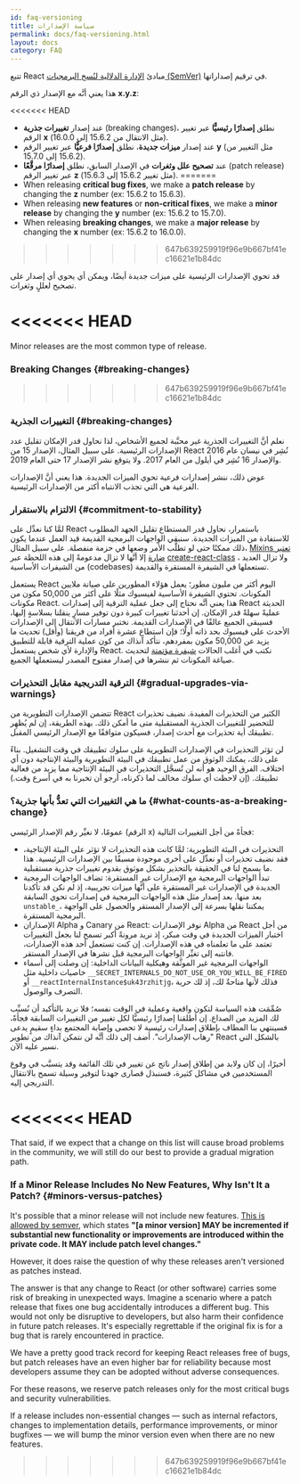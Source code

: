 ```yaml
---
id: faq-versioning
title: سياسة الإصدارات
permalink: docs/faq-versioning.html
layout: docs
category: FAQ
---
```


تتبع React مبادئ [الإدارة الدلالية لنُسخ البرمجيات (SemVer)](https://semver.org/) في ترقيم إصداراتها.

هذا يعني أنَّه مع الإصدار ذي الرقم **x.y.z**:

<<<<<<< HEAD
* عند إصدار **تغييرات جذرية** (breaking changes)، نطلق **إصدارًا رئيسيًّا** عبر تغيير الرقم **x** (مثل الانتقال من 15.6.2 إلى 16.0.0).
* عند إصدار **ميزات جديدة**، نطلق **إصدارًا فرعيًّا** عبر تغيير الرقم **y** (مثل التغيير من 15.6.2 إلى 15.7.0).
* عند **تصحيح علل وثغرات** في الإصدار السابق، نطلق **إصدارًا مرقَّعًا** (patch release) عبر تغيير الرقم **z** (مثل تغيير 15.6.2 إلى 15.6.3).
=======
* When releasing **critical bug fixes**, we make a **patch release** by changing the **z** number (ex: 15.6.2 to 15.6.3).
* When releasing **new features** or **non-critical fixes**, we make a **minor release** by changing the **y** number (ex: 15.6.2 to 15.7.0).
* When releasing **breaking changes**, we make a **major release** by changing the **x** number (ex: 15.6.2 to 16.0.0).
>>>>>>> 647b639259919f96e9b667bf41ec16621e1b84dc

قد تحوي الإصدارات الرئيسية على ميزات جديدة أيضًا، ويمكن أي يحوي أي إصدار على تصحيح لعللٍ وثغرات.

<<<<<<< HEAD
=======
Minor releases are the most common type of release.

### Breaking Changes {#breaking-changes}
>>>>>>> 647b639259919f96e9b667bf41ec16621e1b84dc

### التغييرات الجذرية {#breaking-changes}

نعلم أنَّ التغييرات الجذرية غير محبَّبة لجميع الأشخاص، لذا نحاول قدر الإمكان تقليل عدد الإصدارات الرئيسية. على سبيل المثال، الإصدار 15 من React نُشِر في نيسان عام 2016 والإصدار 16 نُشِر في أيلول من العام 2017. ولا يتوقع نشر الإصدار 17 حتى العام 2019.

عوض ذلك، ننشر إصدارات فرعية تحوي الميزات الجديدة. هذا يعني أنَّ الإصدارات الفرعية هي التي تجذب الانتباه أكثر من الإصدارات الرئيسية.


### الالتزام بالاستقرار {#commitment-to-stability}

لمَّا كنا نعدِّل على React باستمرار، نحاول قدر المستطاع تقليل الجهد المطلوب للاستفادة من الميزات الجديدة. سنبقي الواجهات البرمجية القديمة قيد العمل عندما يكون ذلك ممكنًا حتى لو تطلَّب الأمر وضعها في حزمة منفصلة. على سبيل المثال،  [Mixins تعتبر ضارة](/blog/2016/07/13/mixins-considered-harmful.html) إلا أنَّها لا تزال مدعومةً إلى هذه اللحظة عبر  [create-react-class](/docs/react-without-es6.html#mixins) ، ولا تزال العديد من الشيفرات الأساسية (codebases) تستعملها في الشيفرة المستقرة والقديمة.

يستعمل React اليوم أكثر من مليون مطور؛ يعمل هؤلاء المطورين على صيانة ملايين المكونات. تحتوي الشيفرة الأساسية لفيسبوك مثلًا على أكثر من 50,000 مكون من مكونات React. هذا يعني أنَّه نحتاج إلى جعل عملية الترقية إلى إصدارات React الحديثة عمليةً سهلةً قدر الإمكان. إن أحدثنا تغييرات كبيرة دون توفير مسارٍ ينقلنا بسلاسةٍ إليها، فسيبقى الجميع عالقًا في الإصدارات القديمة.  نختبر مسارات الانتقال إلى الإصدارات الأحدث على فيسبوك بحد ذاته أولًا؛ فإن استطاع عشرة أفراد من فريقنا (وأقل) تحديث ما يزيد عن 50,000 مكون بمفردهم، نتأكد آنذاك من كون عملية الترقية قابلة للتطبيق والإدارة لأي شخص يستعمل React. نكتب في أغلب الحالات [شيفرة مؤتمتة](https://github.com/reactjs/react-codemod) لتحديث صياغة المكونات ثم ننشرها في إصدار مفتوح المصدر ليستعملها الجميع.

### الترقية التدريجية مقابل التحذيرات {#gradual-upgrades-via-warnings}

تتضمن الإصدارات التطويرية من React الكثير من التحذيرات المفيدة. نضيف تحذيرات للتحضير للتغييرات الجذرية المستقبلية متى ما أمكن ذلك. بهذه الطريقة، إن لم يُظهِر تطبيقك أية تحذيرات مع أحدث إصدار، فسيكون متوافقًا مع الإصدار الرئيسي المقبل.

لن تؤثر التحذيرات في الإصدارات التطويرية على سلوك تطبيقك في وقت التشغيل. بناءً على ذلك، يمكنك الوثوق من عمل تطبيقك في البيئة التطويرية والبيئة الإنتاجية دون أي اختلاف. الفرق الوحيد هو أنه لن تُسجَّل التحذيرات في البيئة الإنتاجية مما يزيد من فعالية تطبيقك. (إن لاحظت أي سلوك مخالف لما ذكرناه، أرجو أن تخبرنا به في أسرع وقت.)

### ما هي التغييرات التي تعدُّ بأنها جذرية؟ {#what-counts-as-a-breaking-change}

عمومًا، لا نغيِّر رقم الإصدار الرئيسي (الرقم x) فجأةً من أجل التغييرات التالية:

* التحذيرات في البيئة التطويرية: لمَّا كانت هذه التحذيرات لا تؤثر على البيئة الإنتاجية، فقد نضيف تحذيرات أو نعدِّل على أخرى موجودة مسبقًا بين الإصدارات الرئيسية. هذا ما يسمح لنا في الحقيقة بالتحذير بشكل موثوق بقدوم تغييرات جذرية مستقبلية.
* تبدأ الواجهات البرمجية مع الإصدارات غير المستقرة: تضاف الواجهات البرمجية الجديدة في الإصدارات غير المستقرة على أنَّها ميزات تجريبية، إذ لم نكن قد تأكدنا بعد منها. بعد إصدار مثل هذه الواجهات البرمجية في إصدارات تحوي السابقة `unstable_‎`، يمكننا نقلها بسرعة إلى الإصدار المستقر والحصول على الواجهة البرمجية المستقرة.
* الإصداران Alpha و Canary من React: نوفر الإصدارات Alpha من React من أجل اختبار الميزات الجديدة في وقت مبكر، إذ نريد مرونةً أكبر تسمح لنا بجعل التغييرات تعتمد على ما تعلمناه في هذه الإصدارات. إن كنت تستعمل أحد هذه الإصدارات، فانتبه إلى تغيِّر الواجهات البرمجية قبل نشرها في الإصدار المستقر.
* الواجهات البرمجية غير الموثَّقة وهيكلية البيانات الداخلية: إن وصلت إلى أسماء خاصيات داخلية مثل ‎`__SECRET_INTERNALS_DO_NOT_USE_OR_YOU_WILL_BE_FIRED` أو `‎__reactInternalInstance$uk43rzhitjg`، فذلك لأنها متاحةٌ لك، إذ لك حرية التصرف والوصول.


صُمِّمَت هذه السياسة لتكون واقعية وعملية في الوقت نفسه؛ فلا نريد بالتأكيد أن نُسبِّب لك المزيد من الصداع. إن أطلقنا إصدارًا رئيسيًّا لكل تغيير من التغييرات السابقة فجأةً، فسينتهي بنا المطاف بإطلاق إصدارات رئيسية لا تحصى وإصابة المجتمع بداءٍ سقيمٍ يدعى "رهاب الإصدارات". أضف إلى ذلك أنَّه لن نتمكن آنذاك من تطوير React بالشكل التي نسير عليه الآن.

أخيرًا، إن كان ولابد من إطلاق إصدار ناتج عن تغيير في تلك القائمة وقد يتسبَّب في وقوع المستخدمين في مشاكل كثيرة، فسنبذل قصارى جهدنا لتوفير وسيلة تسمح بالانتقال التدريجي إليه.

<<<<<<< HEAD
=======
That said, if we expect that a change on this list will cause broad problems in the community, we will still do our best to provide a gradual migration path.

### If a Minor Release Includes No New Features, Why Isn't It a Patch? {#minors-versus-patches}

It's possible that a minor release will not include new features. [This is allowed by semver](https://semver.org/#spec-item-7), which states **"[a minor version] MAY be incremented if substantial new functionality or improvements are introduced within the private code. It MAY include patch level changes."**

However, it does raise the question of why these releases aren't versioned as patches instead.

The answer is that any change to React (or other software) carries some risk of breaking in unexpected ways. Imagine a scenario where a patch release that fixes one bug accidentally introduces a different bug. This would not only be disruptive to developers, but also harm their confidence in future patch releases. It's especially regrettable if the original fix is for a bug that is rarely encountered in practice.

We have a pretty good track record for keeping React releases free of bugs, but patch releases have an even higher bar for reliability because most developers assume they can be adopted without adverse consequences.

For these reasons, we reserve patch releases only for the most critical bugs and security vulnerabilities.

If a release includes non-essential changes — such as internal refactors, changes to implementation details, performance improvements, or minor bugfixes — we will bump the minor version even when there are no new features.
>>>>>>> 647b639259919f96e9b667bf41ec16621e1b84dc
